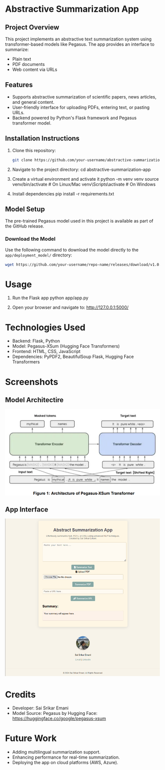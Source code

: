 # Abstractive Summarization App

## **Project Overview**
This project implements an abstractive text summarization system using transformer-based models like Pegasus. The app provides an interface to summarize:
- Plain text
- PDF documents
- Web content via URLs

## **Features**
- Supports abstractive summarization of scientific papers, news articles, and general content.
- User-friendly interface for uploading PDFs, entering text, or pasting URLs.
- Backend powered by Python's Flask framework and Pegasus transformer model.

## **Installation Instructions**
1. Clone this repository:
   ```bash
   git clone https://github.com/your-username/abstractive-summarization-app.git

2. Navigate to the project directory:
cd abstractive-summarization-app

3. Create a virtual environment and activate it 
python -m venv venv
source venv/bin/activate    # On Linux/Mac
venv\Scripts\activate       # On Windows

4. Install dependencies
pip install -r requirements.txt

## **Model Setup**
The pre-trained Pegasus model used in this project is available as part of the GitHub release. 

### **Download the Model**
Use the following command to download the model directly to the `app/deployment_model/` directory:
```bash
wget https://github.com/your-username/repo-name/releases/download/v1.0.0/model.safetensors -P app/deployment_model/
```

# Usage
1. Run the Flask app
python app/app.py

2. Open your browser and navigate to:
http://127.0.0.1:5000/



# Technologies Used
- Backend: Flask, Python
- Model: Pegasus-XSum (Hugging Face Transformers)
- Frontend: HTML, CSS, JavaScript
- Dependencies: PyPDF2, BeautifulSoup Flask, Hugging Face Transformers


# Screenshots

## Model Architectire
![alt text](image.png)

## App Interface
![alt text](image-1.png)


# Credits
- Developer: Sai Srikar Emani
- Model Source: Pegasus by Hugging Face: https://huggingface.co/google/pegasus-xsum


# Future Work
- Adding multilingual summarization support.
- Enhancing performance for real-time summarization.
- Deploying the app on cloud platforms (AWS, Azure).
